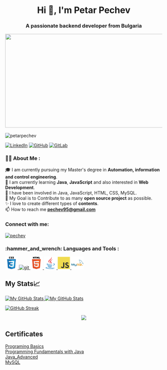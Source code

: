 <h1 align="center">Hi 👋, I'm Petar Pechev</h1>
<h3 align="center">A passionate backend developer from Bulgaria</h3>


<div align="center">
  <img src="https://media.giphy.com/media/dWesBcTLavkZuG35MI/giphy.gif" width="600" height="300"/>
</div>

<p align="left"> <img src="https://komarev.com/ghpvc/?username=PetarPechev&label=Profile%20views&color=0e75b6&style=flat" alt="petarpechev" /> </p>

[![LinkedIn](https://img.shields.io/badge/-LinkedIn-0e76a8?style=flat-square&logo=Linkedin&logoColor=white)](https://www.linkedin.com/in/pechev/) 
[![GitHub](https://img.shields.io/badge/-Github-000000?style=flat-square&logo=Github&logoColor=white)](https://github.com/petarpechev)
[![GitLab](https://img.shields.io/badge/-GitLab-000000?style=flat-square&logo=GitLab&logoColor=orange)](https://gitlab.com/p.pechev)


### :man_technologist: About Me :
🎓 I am currently pursuing my Master's degree in **Automation, information and control engineering**. <br>
🌱 I am currently learning **Java**, **JavaScript** and also interested in **Web Development**. <br>
🔭 I have been involved in Java, JavaScript, HTML, CSS, MySQL. <br>
🎯 My Goal is to Contribute to as many **open source project** as possible. <br>
✨ I love to create different types of **contents**. <br>
📫 How to reach me **pechev95@gmail.com**

    
<h3 align="left">Connect with me:</h3>
<p align="left">
<a href="https://linkedin.com/in/pechev" target="blank"><img align="center" src="https://raw.githubusercontent.com/rahuldkjain/github-profile-readme-generator/master/src/images/icons/Social/linked-in-alt.svg" alt="pechev" height="30" width="40" /></a>
</p>

<h3 align="left">:hammer_and_wrench: Languages and Tools :</h3>
<p align="left"> <a href="https://www.w3schools.com/css/" target="_blank" rel="noreferrer"> <img src="https://raw.githubusercontent.com/devicons/devicon/master/icons/css3/css3-original-wordmark.svg" alt="css3" width="40" height="40"/> </a> <a href="https://git-scm.com/" target="_blank" rel="noreferrer"> <img src="https://www.vectorlogo.zone/logos/git-scm/git-scm-icon.svg" alt="git" width="40" height="40"/> </a> <a href="https://www.w3.org/html/" target="_blank" rel="noreferrer"> <img src="https://raw.githubusercontent.com/devicons/devicon/master/icons/html5/html5-original-wordmark.svg" alt="html5" width="40" height="40"/> </a> <a href="https://www.java.com" target="_blank" rel="noreferrer"> <img src="https://raw.githubusercontent.com/devicons/devicon/master/icons/java/java-original.svg" alt="java" width="40" height="40"/> </a> <a href="https://developer.mozilla.org/en-US/docs/Web/JavaScript" target="_blank" rel="noreferrer"> <img src="https://raw.githubusercontent.com/devicons/devicon/master/icons/javascript/javascript-original.svg" alt="javascript" width="40" height="40"/> </a> <a href="https://www.mysql.com/" target="_blank" rel="noreferrer"> <img src="https://raw.githubusercontent.com/devicons/devicon/master/icons/mysql/mysql-original-wordmark.svg" alt="mysql" width="40" height="40"/> </a> </p>


## My Stats📈
<a href="https://github.com/petarpechev">
  <img height="180em" alt="My GitHub Stats" src="https://github-readme-stats.vercel.app/api?username=petarpechev&show_icons=true&bg_color=00000000&hide_border=true&text_color=3498db&count_private=true&include_all_commits=true" />

  <img height="180em" alt="My GitHub Stats" src="https://github-readme-stats.vercel.app/api/top-langs/?username=petarpechev&langs_count=6&layout=compact&hide_border=true&bg_color=00000000&text_color=3498db&count_private=true&include_all_commits=true&hide=smalltalk,shell,html,scss,css" />
</a>

[![GitHub Streak](http://github-readme-streak-stats.herokuapp.com?user=petarpechev&theme=transparent&date_format=j%20M%5B%20Y%5D)](https://git.io/streak-stats)


<div id="header" align="center">
  <img src="https://media.giphy.com/media/M9gbBd9nbDrOTu1Mqx/giphy.gif" width="100"/>
</div>

## Certificates
<a href="https://softuni.bg/certificates/details/64260/e0d5160b">Programing Basics</a> <br>
<a href="https://softuni.bg/Certificates/Details/103600/9b7bd6b6">Programming Fundamentals with Java</a> <br>
<a href="https://softuni.bg/Certificates/Details/161745/f7de20a4">Java_Advanced</a> <br>
<a href="https://softuni.bg/Certificates/Details/151497/e953b594">MySQL</a> <br>


